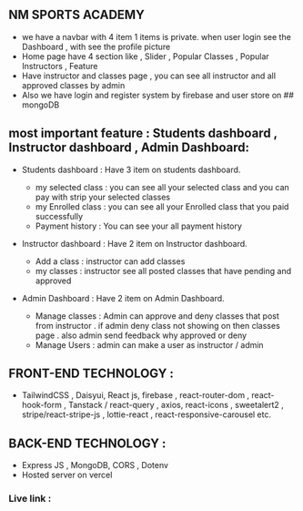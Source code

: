 ## NM SPORTS ACADEMY
 * we have a navbar with 4 item 1 items is private. when user login see the Dashboard , with see the profile picture 
 *  Home page have 4 section like , Slider , Popular Classes , Popular Instructors ,  Feature 
 * Have instructor and classes page , you can see all instructor and all approved classes by admin 
 * Also we have login and register system by firebase and user store on ## mongoDB
 

 ## most important feature : Students dashboard , Instructor dashboard , Admin Dashboard:
 
  * Students dashboard :  Have 3 item on students dashboard. 
    * my selected class : you can see all your selected class and you can pay with strip your selected classes
    * my Enrolled class : you can see all your Enrolled class that you paid successfully 
    * Payment history  : You can see your all payment history 

  * Instructor dashboard :  Have 2 item on Instructor dashboard. 
    * Add a class : instructor can add classes 
    * my classes : instructor see all posted classes that have pending and approved

  * Admin Dashboard : Have 2 item on Admin Dashboard. 
    * Manage classes : Admin can approve and deny classes that post from instructor . if admin deny class not showing on then classes page . also admin send feedback why approved or deny 
    * Manage Users : admin can make a user as instructor / admin 

## FRONT-END TECHNOLOGY : 
  * TailwindCSS , Daisyui,  React js, firebase ,  react-router-dom , react-hook-form , Tanstack / react-query , axios, react-icons , sweetalert2 , stripe/react-stripe-js , lottie-react , react-responsive-carousel  etc.

## BACK-END TECHNOLOGY : 
  * Express JS , MongoDB, CORS , Dotenv
  * Hosted server on vercel 

  ### Live link : []()
        